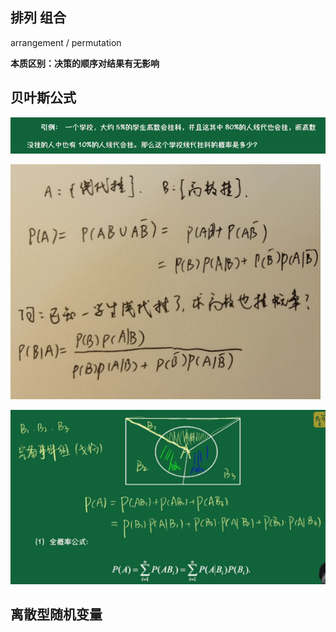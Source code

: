 ## 排列 组合

arrangement / permutation

**本质区别：决策的顺序对结果有无影响**

## 贝叶斯公式

![1696670060795](image/index/1696670060795.png)

![1696677841978](image/index/1696677841978.png)

![1696677731158](image/index/1696677731158.png)

## 离散型随机变量

